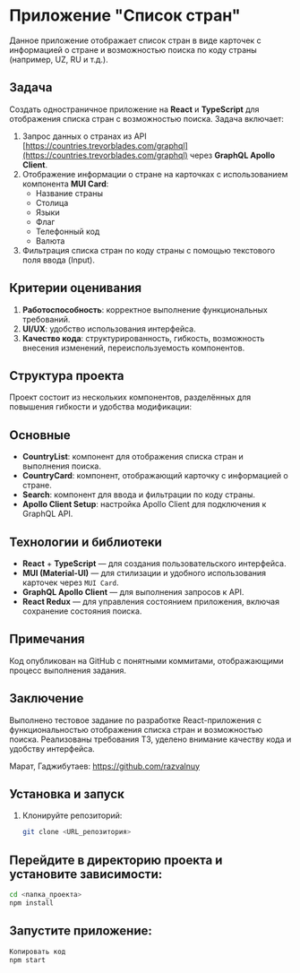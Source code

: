 # Приложение "Список стран"

Данное приложение отображает список стран в виде карточек с информацией о стране и возможностью поиска по коду страны (например, UZ, RU и т.д.).

## Задача

Создать одностраничное приложение на **React** и **TypeScript** для отображения списка стран с возможностью поиска.
Задача включает:

1. Запрос данных о странах из API [https://countries.trevorblades.com/graphql](https://countries.trevorblades.com/graphql) через **GraphQL Apollo Client**.
2. Отображение информации о стране на карточках с использованием компонента **MUI Card**:
   - Название страны
   - Столица
   - Языки
   - Флаг
   - Телефонный код
   - Валюта
3. Фильтрация списка стран по коду страны с помощью текстового поля ввода (Input).

## Критерии оценивания

1. **Работоспособность**: корректное выполнение функциональных требований.
2. **UI/UX**: удобство использования интерфейса.
3. **Качество кода**: структурированность, гибкость, возможность внесения изменений, переиспользуемость компонентов.

## Структура проекта

Проект состоит из нескольких компонентов, разделённых для повышения гибкости и удобства модификации:

## Основные

- **CountryList**: компонент для отображения списка стран и выполнения поиска.
- **CountryCard**: компонент, отображающий карточку с информацией о стране.
- **Search**: компонент для ввода и фильтрации по коду страны.
- **Apollo Client Setup**: настройка Apollo Client для подключения к GraphQL API.

## Технологии и библиотеки

- **React** + **TypeScript** — для создания пользовательского интерфейса.
- **MUI (Material-UI)** — для стилизации и удобного использования карточек через `MUI Card`.
- **GraphQL Apollo Client** — для выполнения запросов к API.
- **React Redux** — для управления состоянием приложения, включая сохранение состояния поиска.

## Примечания

Код опубликован на GitHub с понятными коммитами, отображающими процесс выполнения задания.

## Заключение

Выполнено тестовое задание по разработке React-приложения с функциональностью отображения списка стран и возможностью поиска. Реализованы требования ТЗ, уделено внимание качеству кода и удобству интерфейса.

Марат, Гаджибутаев: https://github.com/razvalnuy

## Установка и запуск

1. Клонируйте репозиторий:
   ```bash
   git clone <URL_репозитория>
   ```

## Перейдите в директорию проекта и установите зависимости:

```bash
cd <папка_проекта>
npm install
```

## Запустите приложение:

```bash
Копировать код
npm start
```
